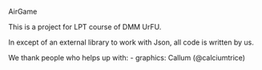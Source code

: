 AirGame

<par>
This is a project for LPT course of DMM UrFU.

In except of an external library to work with Json,
 all code is written by us.

 We thank people who helps up with:
    - graphics:
        Callum (@calciumtrice)

</par>
